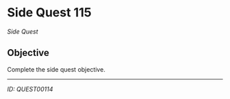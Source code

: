 # Side Quest 115

*Side Quest*

## Objective
Complete the side quest objective.

---
*ID: QUEST00114*